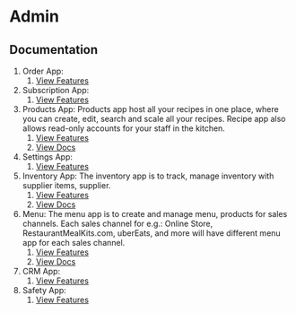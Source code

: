 # Admin

## Documentation

1. Order App:
   1. [View Features](https://github.com/dailykit/HERN/tree/main/admin/src/apps/order/README.md 'View Features')
2. Subscription App:
   1. [View Features](https://github.com/dailykit/HERN/tree/main/admin/src/apps/subscription/README.md 'View Features')
3. Products App: Products app host all your recipes in one place, where you can create, edit, search and scale all your recipes. Recipe app also allows read-only accounts for your staff in the kitchen.
   1. [View Features](https://github.com/dailykit/HERN/tree/main/admin/src/apps/products/README.md 'View Features')
   2. [View Docs](http://docs.dailykit.org/docs/products/overview 'View Docs')
4. Settings App:
   1. [View Features](https://github.com/dailykit/HERN/tree/main/admin/src/apps/settings/README.md 'View Features')
5. Inventory App: The inventory app is to track, manage inventory with supplier items, supplier.
   1. [View Features](https://github.com/dailykit/HERN/tree/main/admin/src/apps/inventory/README.md 'View Features')
   2. [View Docs](http://docs.dailykit.org/docs/inventory/overview 'View Docs')
6. Menu: The menu app is to create and manage menu, products for sales channels. Each sales channel for e.g.: Online Store, RestaurantMealKits.com, uberEats, and more will have different menu app for each sales channel.
   1. [View Features](https://github.com/dailykit/HERN/tree/main/admin/src/apps/menu/README.md 'View Features')
   2. [View Docs](http://docs.dailykit.org/docs/store/overview 'View Docs')
7. CRM App:
   1. [View Features](https://github.com/dailykit/HERN/tree/main/admin/src/apps/crm/README.md 'View Features')
8. Safety App:
   1. [View Features](https://github.com/dailykit/HERN/tree/main/admin/src/apps/safety/README.md 'View Features')
